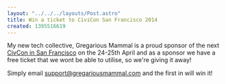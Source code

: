 ```yaml
---
layout: "../../../layouts/Post.astro"
title: Win a ticket to CiviCon San Francisco 2014
created: 1395516619
---
```



My new tech collective, Gregarious Mammal is a proud sponsor of the next <a href="https://sf2014.civicrm.org/" target="_blank">CivCon in San Francisco</a>&nbsp;on the 24-25th April&nbsp;and as a sponsor we have a free ticket that we wont be able to utilise, so we&#39;re giving it away!

Simply email <a href="https://mailto:support@gregariousmammal.com">support@gregariousmammal.com</a> and the first in will win it!
